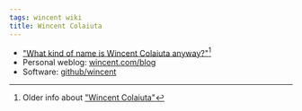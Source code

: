 ```yaml
---
tags: wincent wiki
title: Wincent Colaiuta
---
```


- ["What kind of name is Wincent Colaiuta anyway?"](/blog/what-kind-of-name-is-wincent-colaiuta-anyway)[^older]
- Personal weblog: [wincent.com/blog](https://wincent.com/blog)
- Software: [github/wincent](https://github.com/wincent)

[^older]: Older info about ["Wincent Colaiuta"](http://wincent.com/a/about/wincent/)
